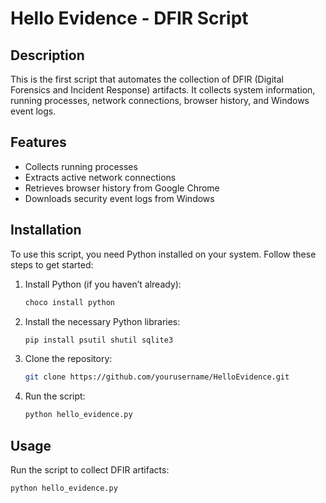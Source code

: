 # Hello Evidence - DFIR Script

## Description
This is the first script that automates the collection of DFIR (Digital Forensics and Incident Response) artifacts. It collects system information, running processes, network connections, browser history, and Windows event logs.

## Features
- Collects running processes
- Extracts active network connections
- Retrieves browser history from Google Chrome
- Downloads security event logs from Windows

## Installation
To use this script, you need Python installed on your system. Follow these steps to get started:

1. Install Python (if you haven’t already):
    ```bash
    choco install python
    ```

2. Install the necessary Python libraries:
    ```bash
    pip install psutil shutil sqlite3
    ```

3. Clone the repository:
    ```bash
    git clone https://github.com/yourusername/HelloEvidence.git
    ```

4. Run the script:
    ```bash
    python hello_evidence.py
    ```

## Usage
Run the script to collect DFIR artifacts:
```bash
python hello_evidence.py
